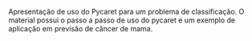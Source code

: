 Apresentação de uso do Pycaret para um problema de classificação.
O material possui o passo a passo de uso do pycaret e um exemplo de aplicação em previsão de câncer de mama.
